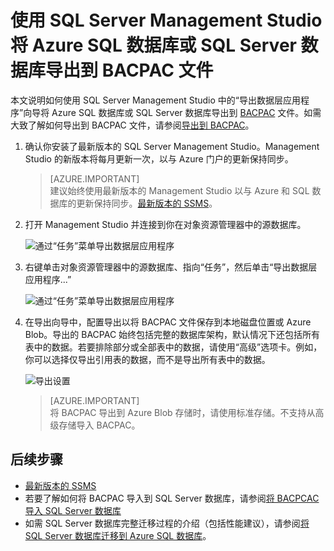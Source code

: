 <properties
    pageTitle="SSMS：将数据库导出到 BACPAC 文件 (Azure) | Azure"
    description="本文说明如何使用 SQL Server Management Studio 中的“导出数据层应用程序”向导将 SQL Server 数据库导出到 BACPAC 文件。"
    keywords="Azure SQL 数据库, 数据库迁移, 导出数据库, 导出 BACPAC 文件, 导出数据层应用程序向导"
    services="sql-database"
    documentationcenter=""
    author="CarlRabeler"
    manager="jhubbard"
    editor="" />
<tags
    ms.assetid="19c2dab4-81a6-411d-b08a-0ef79b90fbce"
    ms.service="sql-database"
    ms.custom="migrate and move"
    ms.devlang="NA"
    ms.topic="article"
    ms.tgt_pltfrm="NA"
    ms.workload="sqldb-migrate"
    ms.date="02/07/2017"
    wacn.date="03/24/2017"
    ms.author="carlrab" />  


# 使用 SQL Server Management Studio 将 Azure SQL 数据库或 SQL Server 数据库导出到 BACPAC 文件		
		
本文说明如何使用 SQL Server Management Studio 中的“导出数据层应用程序”向导将 Azure SQL 数据库或 SQL Server 数据库导出到 [BACPAC](https://msdn.microsoft.com/zh-cn/library/ee210546.aspx#Anchor_4) 文件。如需大致了解如何导出到 BACPAC 文件，请参阅[导出到 BACPAC](/documentation/articles/sql-database-export/)。
		
1. 确认你安装了最新版本的 SQL Server Management Studio。Management Studio 的新版本将每月更新一次，以与 Azure 门户的更新保持同步。
   		
   > [AZURE.IMPORTANT]		
   >建议始终使用最新版本的 Management Studio 以与 Azure 和 SQL 数据库的更新保持同步。[最新版本的 SSMS](https://msdn.microsoft.com/zh-cn/library/mt238290.aspx)。
   > 		
 		
 2. 打开 Management Studio 并连接到你在对象资源管理器中的源数据库。
    		
     ![通过“任务”菜单导出数据层应用程序](./media/sql-database-cloud-migrate/MigrateUsingBACPAC01.png)
 3. 右键单击对象资源管理器中的源数据库、指向“任务”，然后单击“导出数据层应用程序...”
    		
     ![通过“任务”菜单导出数据层应用程序](./media/sql-database-cloud-migrate/TestForCompatibilityUsingSSMS01.png)
 4. 在导出向导中，配置导出以将 BACPAC 文件保存到本地磁盘位置或 Azure Blob。导出的 BACPAC 始终包括完整的数据库架构，默认情况下还包括所有表中的数据。若要排除部分或全部表中的数据，请使用“高级”选项卡。例如，你可以选择仅导出引用表的数据，而不是导出所有表中的数据。
 		
     ![导出设置](./media/sql-database-cloud-migrate/MigrateUsingBACPAC02.png)  

 		
    > [AZURE.IMPORTANT]		
    >将 BACPAC 导出到 Azure Blob 存储时，请使用标准存储。不支持从高级存储导入 BACPAC。
    >		
    		
## 后续步骤		
* [最新版本的 SSMS](https://msdn.microsoft.com/zh-cn/library/mt238290.aspx)
* 若要了解如何将 BACPAC 导入到 SQL Server 数据库，请参阅[将 BACPCAC 导入 SQL Server 数据库](https://msdn.microsoft.com/zh-cn/library/hh710052.aspx)
* 如需 SQL Server 数据库完整迁移过程的介绍（包括性能建议），请参阅[将 SQL Server 数据库迁移到 Azure SQL 数据库](/documentation/articles/sql-database-cloud-migrate/)。

	

<!---HONumber=Mooncake_0320_2017-->